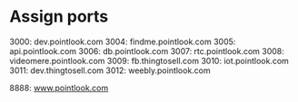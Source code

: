 
#  Assign ports

3000:	dev.pointlook.com
3004:	findme.pointlook.com
3005:	api.pointlook.com
3006:	db.pointlook.com
3007:	rtc.pointlook.com
3008:	videomere.pointlook.com
3009:	fb.thingtosell.com
3010:	iot.pointlook.com
3011:	dev.thingtosell.com
3012:	weebly.pointlook.com

8888:	www.pointlook.com

